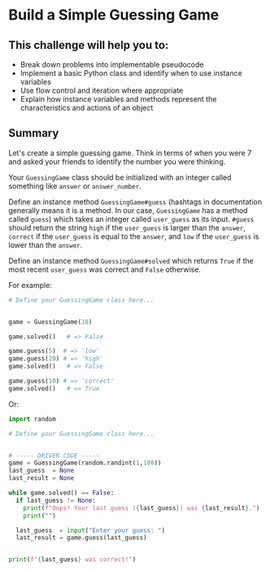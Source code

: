 # Build a Simple Guessing Game

## This challenge will help you to:
- Break down problems into implementable pseudocode
- Implement a basic Python class and identify when to use instance variables
- Use flow control and iteration where appropriate
- Explain how instance variables and methods represent the characteristics and actions of an object

## Summary
Let's create a simple guessing game. Think in terms of when you were 7 and asked your friends to identify the number you were thinking.

Your `GuessingGame` class should be initialized with an integer called something like `answer` or `answer_number`.

Define an instance method `GuessingGame#guess` (hashtags in documentation generally means it is a method. In our case, `GuessingGame` has a method called `guess`) which takes an integer called `user_guess` as its input. `#guess` should return the string `high` if the `user_guess` is larger than the `answer`, `correct` if the `user_guess` is equal to the `answer`, and `low` if the `user_guess` is lower than the `answer`.

Define an instance method `GuessingGame#solved` which returns `True` if the most recent `user_guess` was correct and `False` otherwise.

For example:

```python
# Define your GuessingGame class here...


game = GuessingGame(10)

game.solved()   # => False

game.guess(5)  # => 'low'
game.guess(20) # => 'high'
game.solved()   # => False

game.guess(10) # => 'correct'
game.solved()   # => True
```

Or:

```python
import random

# Define your GuessingGame class here...


# ----- DRIVER CODE -----
game = GuessingGame(random.randint(1,100))
last_guess  = None
last_result = None

while game.solved() == False:
  if last_guess != None: 
    print(f"Oops! Your last guess ({last_guess}) was {last_result}.")
    print("")

  last_guess  = input("Enter your guess: ")
  last_result = game.guess(last_guess)


print(f"{last_guess} was correct!")
```